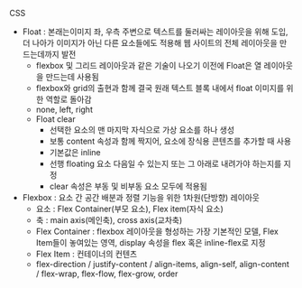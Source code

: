 CSS

- Float : 본래는이미지 좌, 우측 주변으로 텍스트를 둘러싸는 레이아웃을 위해 도입, 더 나아가 이미지가 아닌 다른 요소들에도 적용해 웹 사이트의 전체 레이아웃을 만드는데까지 발전
  - flexbox 및 그리드 레이아웃과 같은 기술이 나오기 이전에 Float은 열 레이아웃을 만드는데 사용됨
  - flexbox와 grid의 출현과 함께 결국 원래 텍스트 블록 내에서 float 이미지를 위한 역할로 돌아감
  - none, left, right
  - Float clear
    - 선택한 요소의 맨 마지막 자식으로 가상 요소를 하나 생성
    - 보통 content 속성과 함께 짝지어, 요소에 장식용 콘텐츠를 추가할 때 사용
    - 기본값은 inline
    - 선행 floating 요소 다음일 수 있는지 또는 그 아래로 내려가야 하는지를 지정
    - clear 속성은 부동 및 비부동 요소 모두에 적용됨
- Flexbox : 요소 간 공간 배분과 정렬 기능을 위한 1차원(단방향) 레이아웃
  - 요소 : Flex Container(부모 요소), Flex item(자식 요소)
  - 축 : main axis(메인축), cross axis(교차축)
  - Flex Container : flexbox 레이아웃을 형성하는 가장 기본적인 모델, Flex Item들이 놓여있는 영역, display 속성을 flex 혹은 inline-flex로 지정
  - Flex Item : 컨테이너의 컨텐츠
  - flex-direction / justify-content / align-items, align-self, align-content / flex-wrap, flex-flow, flex-grow, order

